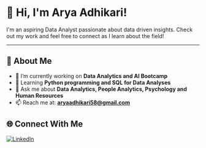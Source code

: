 # 👋 Hi, I'm Arya Adhikari!
 
I'm an aspiring Data Analyst passionate about data driven insights. Check out my work and feel free to connect as I learn about the field!
 
---
 
## 🌟 About Me
- 🔭 I’m currently working on **Data Analytics and AI Bootcamp**
- 🌱 Learning **Python programming and SQL for Data Analyses**
- 💬 Ask me about **Data Analytics, People Analytics, Psychology and Human Resources**
- 📫 Reach me at: **aryaadhikari58@gmail.com**

 
## 🌐 Connect With Me
[![LinkedIn](https://img.shields.io/badge/LinkedIn-Arya_Adhikari-blue?logo=linkedin)](https://linkedin.com//in/arya-adhikari-101483342/)

